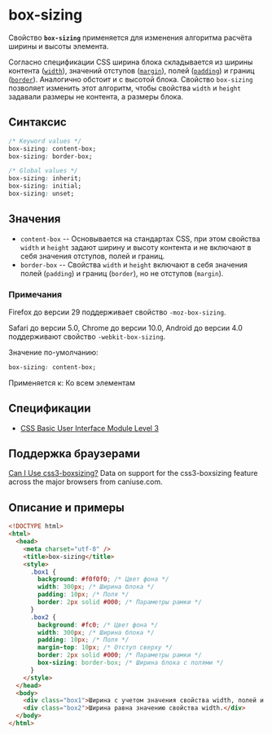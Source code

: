 # box-sizing

Свойство **`box-sizing`** применяется для изменения алгоритма расчёта ширины и высоты элемента.

Согласно спецификации CSS ширина блока складывается из ширины контента ([`width`](width.md)), значений отступов ([`margin`](margin.md)), полей ([`padding`](padding.md)) и границ ([`border`](border.md)). Аналогично обстоит и с высотой блока. Свойство `box-sizing` позволяет изменить этот алгоритм, чтобы свойства `width` и `height` задавали размеры не контента, а размеры блока.

## Синтаксис

```css
/* Keyword values */
box-sizing: content-box;
box-sizing: border-box;

/* Global values */
box-sizing: inherit;
box-sizing: initial;
box-sizing: unset;
```

## Значения

- `content-box` -- Основывается на стандартах CSS, при этом свойства `width` и `height` задают ширину и высоту контента и не включают в себя значения отступов, полей и границ.
- `border-box` -- Свойства `width` и `height` включают в себя значения полей (`padding`) и границ (`border`), но не отступов (`margin`).

### Примечания

Firefox до версии 29 поддерживает свойство `-moz-box-sizing`.

Safari до версии 5.0, Chrome до версии 10.0, Android до версии 4.0 поддерживают свойство `-webkit-box-sizing`.

Значение по-умолчанию:

```css
box-sizing: content-box;
```

Применяется к: Ко всем элементам

## Спецификации

- [CSS Basic User Interface Module Level 3](http://dev.w3.org/csswg/css3-ui/#box-sizing)

## Поддержка браузерами

<p class="ciu_embed" data-feature="css3-boxsizing" data-periods="future_1,current,past_1,past_2">
  <a href="http://caniuse.com/#feat=css3-boxsizing">Can I Use css3-boxsizing?</a> Data on support for the css3-boxsizing feature across the major browsers from caniuse.com.
</p>

## Описание и примеры

```html
<!DOCTYPE html>
<html>
  <head>
    <meta charset="utf-8" />
    <title>box-sizing</title>
    <style>
      .box1 {
        background: #f0f0f0; /* Цвет фона */
        width: 300px; /* Ширина блока */
        padding: 10px; /* Поля */
        border: 2px solid #000; /* Параметры рамки */
      }
      .box2 {
        background: #fc0; /* Цвет фона */
        width: 300px; /* Ширина блока */
        padding: 10px; /* Поля */
        margin-top: 10px; /* Отступ сверху */
        border: 2px solid #000; /* Параметры рамки */
        box-sizing: border-box; /* Ширина блока с полями */
      }
    </style>
  </head>
  <body>
    <div class="box1">Ширина с учетом значения свойства width, полей и границ.</div>
    <div class="box2">Ширина равна значению свойства width.</div>
  </body>
</html>
```
